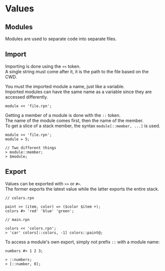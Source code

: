 # Values

## Modules

Modules are used to separate code into separate files.  

## Import

Importing is done using the `<<` token.  
A single string must come after it, it is the path to the file based on the CWD.  

You must the imported module a name, just like a variable.  
Imported modules can have the same name as a variable since they are accessed differently.  

```
module << 'file.rpn';
```

Getting a member of a module is done with the `::` token.  
The name of the module comes first, then the name of the member.  
To get a slice of a stack member, the syntax `module[::member, ...]` is used.  

```
module << 'file.rpn';
module = 5;

// Two different things
> module::member;
> $module;
```

## Export

Values can be exported with `>>` or `#>`.  
The former exports the latest value while the latter exports the entire stack.  

```
// colors.rpn

paint >> (item, color) => ($color $item +);
colors #> 'red' 'blue' 'green';

// main.rpn

colors << 'colors.rpn';
> 'car' colors[::colors, -1] colors::paint@;
```

To access a module's own export, simply not prefix `::` with a module name:  

```
numbers #> 1 2 3;

> ::numbers;
> [::number, 0];
```
